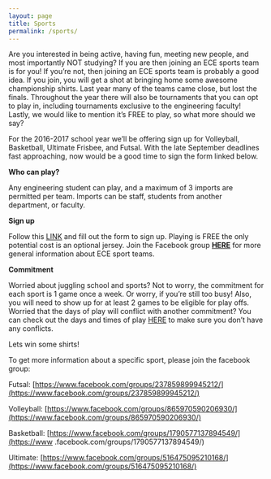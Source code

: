 ```yaml
---
layout: page
title: Sports
permalink: /sports/
---
```


Are you interested in being active, having fun, meeting new people, and most importantly NOT studying? If you are then joining an ECE sports team is for you! If you’re not, then joining an ECE sports team is probably a good idea. If you join, you will get a shot at bringing home some awesome championship shirts. Last year many of the teams came close, but lost the finals. Throughout the year there will also be tournaments that you can opt to play in, including tournaments exclusive to the engineering faculty! Lastly, we would like to mention it’s FREE to play, so what more should we say?

For the 2016-2017 school year we’ll be offering sign up for Volleyball, Basketball, Ultimate Frisbee, and Futsal. With the late September deadlines fast approaching, now would be a good time to sign the form linked below.

**Who can play?**

Any engineering student can play, and a maximum of 3 imports are permitted per team. Imports can be staff, students from another department, or faculty.

**Sign up**

Follow this [LINK](https://goo.gl/forms/kVRBHSwJKR2PntYC3.) and fill out the form to sign up. Playing is FREE the only potential cost is an optional jersey.
Join the Facebook group [**HERE**](https://www.facebook.com/groups/1173188329386920/) for more general information about ECE sport teams.

**Commitment**

Worried about juggling school and sports?
Not to worry, the commitment for each sport is 1 game once a week. Or worry, if you’re still too busy! Also, you will need to show up for at least 2 games to be eligible for play offs.
Worried that the days of play will conflict with another commitment?
You can check out the days and times of play [HERE](http://www.recreation.ubc.ca/files/2014/08/DaysofPlay.pdf) to make sure you don’t have any conflicts.

Lets win some shirts!

To get more information about a specific sport, please join the facebook group:

Futsal: [https://www.facebook.com/groups/237859899945212/](https://www.facebook.com/groups/237859899945212/)

Volleyball: [https://www.facebook.com/groups/865970590206930/](https://www.facebook.com/groups/865970590206930/)

Basketball: [https://www.facebook.com/groups/1790577137894549/](https://www
.facebook.com/groups/1790577137894549/)

Ultimate: [https://www.facebook.com/groups/516475095210168/](https://www.facebook.com/groups/516475095210168/)
